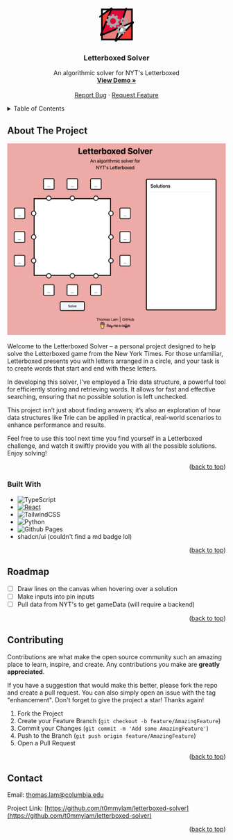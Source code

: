 <!-- Improved compatibility of back to top link: See: https://github.com/othneildrew/Best-README-Template/pull/73 -->

<a name="readme-top"></a>

<!--
*** Thanks for checking out the Best-README-Template. If you have a suggestion
*** that would make this better, please fork the repo and create a pull request
*** or simply open an issue with the tag "enhancement".
*** Don't forget to give the project a star!
*** Thanks again! Now go create something AMAZING! :D
-->

<!-- PROJECT SHIELDS -->
<!--
*** I'm using markdown "reference style" links for readability.
*** Reference links are enclosed in brackets [ ] instead of parentheses ( ).
*** See the bottom of this document for the declaration of the reference variables
*** for contributors-url, forks-url, etc. This is an optional, concise syntax you may use.
*** https://www.markdownguide.org/basic-syntax/#reference-style-links
-->

<!-- [![Contributors][contributors-shield]][contributors-url]
[![Forks][forks-shield]][forks-url]
[![Stargazers][stars-shield]][stars-url]
[![Issues][issues-shield]][issues-url]
[![MIT License][license-shield]][license-url]
[![LinkedIn][linkedin-shield]][linkedin-url] -->

<!-- PROJECT LOGO -->
<br />
<div align="center">
  <a href="https://github.com/t0mmylam/letterboxed-solver">
    <img src="favicon.ico" alt="Logo" width="80" height="80">
  </a>

<h3 align="center">Letterboxed Solver</h3>

  <p align="center">
    An algorithmic solver for NYT's Letterboxed
    <br />
    <a href="https://t0mmylam.github.io/letterboxed-solver/"><strong>View Demo »</strong></a>
    <br />
    <br />
    <a href="https://github.com/t0mmylam/letterboxed-solver/issues">Report Bug</a>
    ·
    <a href="https://github.com/t0mmylam/letterboxed-solver/issues">Request Feature</a>
  </p>
</div>

<!-- TABLE OF CONTENTS -->
<details>
  <summary>Table of Contents</summary>
  <ol>
    <li>
      <a href="#about-the-project">About The Project</a>
      <ul>
        <li><a href="#built-with">Built With</a></li>
      </ul>
    </li>
    <li>
      <a href="#getting-started">Getting Started</a>
      <ul>
        <li><a href="#prerequisites">Prerequisites</a></li>
        <li><a href="#installation">Installation</a></li>
      </ul>
    </li>
    <li><a href="#usage">Usage</a></li>
    <li><a href="#roadmap">Roadmap</a></li>
    <li><a href="#contributing">Contributing</a></li>
    <li><a href="#license">License</a></li>
    <li><a href="#contact">Contact</a></li>
    <li><a href="#acknowledgments">Acknowledgments</a></li>
  </ol>
</details>

<!-- ABOUT THE PROJECT -->

## About The Project

![DEMO SCREENSHOT](./public/DEMO.png)

Welcome to the Letterboxed Solver – a personal project designed to help solve the Letterboxed game from the New York Times. For those unfamiliar, Letterboxed presents you with letters arranged in a circle, and your task is to create words that start and end with these letters.

In developing this solver, I’ve employed a Trie data structure, a powerful tool for efficiently storing and retrieving words. It allows for fast and effective searching, ensuring that no possible solution is left unchecked.

This project isn’t just about finding answers; it’s also an exploration of how data structures like Trie can be applied in practical, real-world scenarios to enhance performance and results.

Feel free to use this tool next time you find yourself in a Letterboxed challenge, and watch it swiftly provide you with all the possible solutions. Enjoy solving!

<p align="right">(<a href="#readme-top">back to top</a>)</p>

### Built With

-   ![TypeScript](https://img.shields.io/badge/typescript-%23007ACC.svg?style=for-the-badge&logo=typescript&logoColor=white)
-   [![React][React.js]][React-url]
-   ![TailwindCSS](https://img.shields.io/badge/tailwindcss-%2338B2AC.svg?style=for-the-badge&logo=tailwind-css&logoColor=white)
-   ![Python](https://img.shields.io/badge/python-3670A0?style=for-the-badge&logo=python&logoColor=ffdd54)
-   ![Github Pages](https://img.shields.io/badge/github%20pages-121013?style=for-the-badge&logo=github&logoColor=white)
-   shadcn/ui (couldn't find a md badge lol)

<p align="right">(<a href="#readme-top">back to top</a>)</p>

## Roadmap

-   [ ] Draw lines on the canvas when hovering over a solution
-   [ ] Make inputs into pin inputs
-   [ ] Pull data from NYT's to get gameData (will require a backend)

<p align="right">(<a href="#readme-top">back to top</a>)</p>

<!-- CONTRIBUTING -->

## Contributing

Contributions are what make the open source community such an amazing place to learn, inspire, and create. Any contributions you make are **greatly appreciated**.

If you have a suggestion that would make this better, please fork the repo and create a pull request. You can also simply open an issue with the tag "enhancement".
Don't forget to give the project a star! Thanks again!

1. Fork the Project
2. Create your Feature Branch (`git checkout -b feature/AmazingFeature`)
3. Commit your Changes (`git commit -m 'Add some AmazingFeature'`)
4. Push to the Branch (`git push origin feature/AmazingFeature`)
5. Open a Pull Request

<p align="right">(<a href="#readme-top">back to top</a>)</p>

<!-- CONTACT -->

## Contact

Email: thomas.lam@columbia.edu

Project Link: [https://github.com/t0mmylam/letterboxed-solver](https://github.com/t0mmylam/letterboxed-solver)

<p align="right">(<a href="#readme-top">back to top</a>)</p>

<!-- ACKNOWLEDGMENTS -->

[linkedin-shield]: https://img.shields.io/badge/-LinkedIn-black.svg?style=for-the-badge&logo=linkedin&colorB=555
[linkedin-url]: https://linkedin.com/in/lamthomas
[React.js]: https://img.shields.io/badge/React-20232A?style=for-the-badge&logo=react&logoColor=61DAFB
[React-url]: https://reactjs.org/
